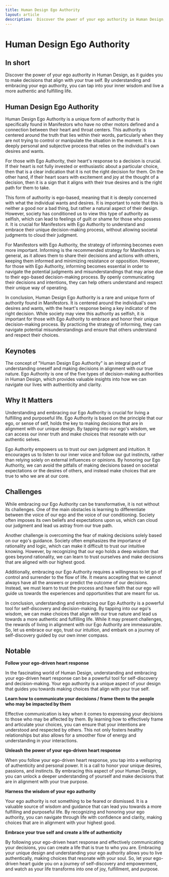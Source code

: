```yaml
---
title: Human Design Ego Authority
layout: article
description:  Discover the power of your ego authority in Human Design, as it guides you to make decisions that align with your true self. By understanding and embracing your ego authority, you can tap into your inner wisdom and live a more authentic and fulfilling life.
---
```

# Human Design Ego Authority
## In short
 Discover the power of your ego authority in Human Design, as it guides you to make decisions that align with your true self. By understanding and embracing your ego authority, you can tap into your inner wisdom and live a more authentic and fulfilling life.

## Human Design Ego Authority
Human Design Ego Authority is a unique form of authority that is specifically found in Manifestors who have no other motors defined and a connection between their heart and throat centers. This authority is centered around the truth that lies within their words, particularly when they are not trying to control or manipulate the situation in the moment. It is a deeply personal and subjective process that relies on the individual's own desires and wants.

For those with Ego Authority, their heart's response to a decision is crucial. If their heart is not fully invested or enthusiastic about a particular choice, then that is a clear indication that it is not the right decision for them. On the other hand, if their heart soars with excitement and joy at the thought of a decision, then it is a sign that it aligns with their true desires and is the right path for them to take.

This form of authority is ego-based, meaning that it is deeply concerned with what the individual wants and desires. It is important to note that this is neither a good nor a bad thing, but rather a natural aspect of their design. However, society has conditioned us to view this type of authority as selfish, which can lead to feelings of guilt or shame for those who possess it. It is crucial for Manifestors with Ego Authority to understand and embrace their unique decision-making process, without allowing societal judgments to cloud their judgment.

For Manifestors with Ego Authority, the strategy of informing becomes even more important. Informing is the recommended strategy for Manifestors in general, as it allows them to share their decisions and actions with others, keeping them informed and minimizing resistance or opposition. However, for those with Ego Authority, informing becomes essential in order to navigate the potential judgments and misunderstandings that may arise due to their ego-based decision-making process. By openly communicating their decisions and intentions, they can help others understand and respect their unique way of operating.

In conclusion, Human Design Ego Authority is a rare and unique form of authority found in Manifestors. It is centered around the individual's own desires and wants, with the heart's response being a key indicator of the right decision. While society may view this authority as selfish, it is important for those with Ego Authority to embrace and honor their unique decision-making process. By practicing the strategy of informing, they can navigate potential misunderstandings and ensure that others understand and respect their choices.
## Keynotes

The concept of "Human Design Ego Authority" is an integral part of understanding oneself and making decisions in alignment with our true nature. Ego Authority is one of the five types of decision-making authorities in Human Design, which provides valuable insights into how we can navigate our lives with authenticity and clarity.

## Why It Matters

Understanding and embracing our Ego Authority is crucial for living a fulfilling and purposeful life. Ego Authority is based on the principle that our ego, or sense of self, holds the key to making decisions that are in alignment with our unique design. By tapping into our ego's wisdom, we can access our inner truth and make choices that resonate with our authentic selves.

Ego Authority empowers us to trust our own judgment and intuition. It encourages us to listen to our inner voice and follow our gut instincts, rather than relying solely on external influences or opinions. By honoring our Ego Authority, we can avoid the pitfalls of making decisions based on societal expectations or the desires of others, and instead make choices that are true to who we are at our core.

## Challenges

While embracing our Ego Authority can be transformative, it is not without its challenges. One of the main obstacles is learning to differentiate between the voice of our ego and the voice of our conditioning. Society often imposes its own beliefs and expectations upon us, which can cloud our judgment and lead us astray from our true path.

Another challenge is overcoming the fear of making decisions solely based on our ego's guidance. Society often emphasizes the importance of rationality and logic, which can make it difficult to trust our intuitive knowing. However, by recognizing that our ego holds a deep wisdom that goes beyond rationality, we can learn to trust ourselves and make decisions that are aligned with our highest good.

Additionally, embracing our Ego Authority requires a willingness to let go of control and surrender to the flow of life. It means accepting that we cannot always have all the answers or predict the outcome of our decisions. Instead, we must learn to trust the process and have faith that our ego will guide us towards the experiences and opportunities that are meant for us.

In conclusion, understanding and embracing our Ego Authority is a powerful tool for self-discovery and decision-making. By tapping into our ego's wisdom, we can make choices that align with our true nature and lead us towards a more authentic and fulfilling life. While it may present challenges, the rewards of living in alignment with our Ego Authority are immeasurable. So, let us embrace our ego, trust our intuition, and embark on a journey of self-discovery guided by our own inner compass.
## Notable
**Follow your ego-driven heart response**

In the fascinating world of Human Design, understanding and embracing your ego-driven heart response can be a powerful tool for self-discovery and decision-making. Your ego authority is a unique aspect of your design that guides you towards making choices that align with your true self.

**Learn how to communicate your decisions / frame them to the people who may be impacted by them**

Effective communication is key when it comes to expressing your decisions to those who may be affected by them. By learning how to effectively frame and articulate your choices, you can ensure that your intentions are understood and respected by others. This not only fosters healthy relationships but also allows for a smoother flow of energy and understanding in your interactions.

**Unleash the power of your ego-driven heart response**

When you follow your ego-driven heart response, you tap into a wellspring of authenticity and personal power. It is a call to honor your unique desires, passions, and instincts. By embracing this aspect of your Human Design, you can unlock a deeper understanding of yourself and make decisions that are in alignment with your true purpose.

**Harness the wisdom of your ego authority**

Your ego authority is not something to be feared or dismissed. It is a valuable source of wisdom and guidance that can lead you towards a more fulfilling and purposeful life. By recognizing and honoring your ego authority, you can navigate through life with confidence and clarity, making choices that are in alignment with your highest good.

**Embrace your true self and create a life of authenticity**

By following your ego-driven heart response and effectively communicating your decisions, you can create a life that is true to who you are. Embracing your unique design and understanding your ego authority allows you to live authentically, making choices that resonate with your soul. So, let your ego-driven heart guide you on a journey of self-discovery and empowerment, and watch as your life transforms into one of joy, fulfillment, and purpose.